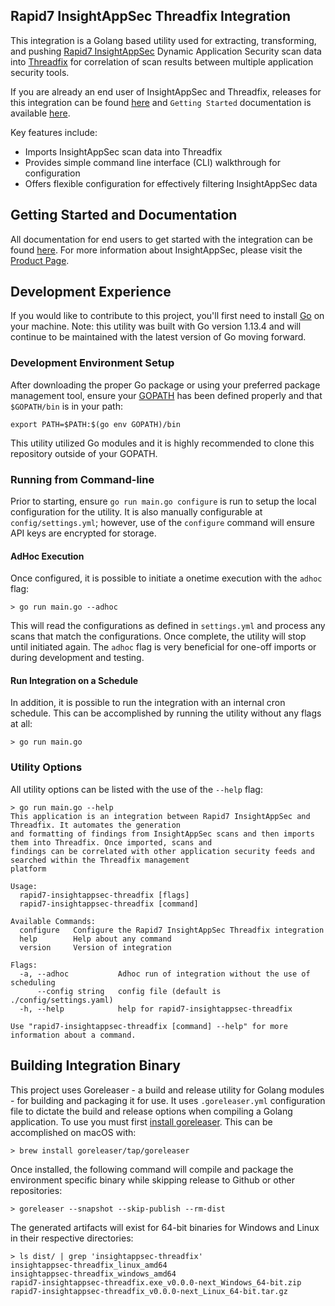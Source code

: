 ## Rapid7 InsightAppSec Threadfix Integration
This integration is a Golang based utility used for extracting, transforming, and pushing 
[Rapid7 InsightAppSec](https://www.rapid7.com/products/insightappsec/) Dynamic Application Security scan data into 
[Threadfix](https://threadfix.it/) for correlation of scan results between multiple application security tools.

If you are already an end user of InsightAppSec and Threadfix, releases for this integration can be found 
[here](https://github.com/rapid7/insightappsec-threadfix/releases) and `Getting Started` documentation is available 
[here](help.md).
 
Key features include:
* Imports InsightAppSec scan data into Threadfix
* Provides simple command line interface (CLI) walkthrough for configuration
* Offers flexible configuration for effectively filtering InsightAppSec data

## Getting Started and Documentation

All documentation for end users to get started with the integration can be found [here](help.md). For more information
about InsightAppSec, please visit the [Product Page](https://www.rapid7.com/products/insightappsec/).

## Development Experience

If you would like to contribute to this project, you'll first need to install [Go](https://www.golang.org/) on your 
machine. Note: this utility was built with Go version 1.13.4 and will continue to be maintained with the latest version
of Go moving forward.

### Development Environment Setup
After downloading the proper Go package or using your preferred package management tool, ensure your 
[GOPATH](https://golang.org/doc/code.html#GOPATH) has been defined properly and that `$GOPATH/bin` is in your path:
```
export PATH=$PATH:$(go env GOPATH)/bin
```

This utility utilized Go modules and it is highly recommended to clone this repository outside of your GOPATH.

### Running from Command-line
Prior to starting, ensure `go run main.go configure` is run to setup the local configuration for the utility. It is also
manually configurable at `config/settings.yml`; however, use of the `configure` command will ensure API keys are 
encrypted for storage.

#### AdHoc Execution
Once configured, it is possible to initiate a onetime execution with the `adhoc` flag:
```
> go run main.go --adhoc
```

This will read the configurations as defined in `settings.yml` and process any scans that match the configurations. Once 
complete, the utility will stop until initiated again. The `adhoc` flag is very beneficial for one-off imports or during
development and testing.

#### Run Integration on a Schedule
In addition, it is possible to run the integration with an internal cron schedule. This can be accomplished by running 
the utility without any flags at all:
 ```
 > go run main.go
 ```

### Utility Options
All utility options can be listed with the use of the `--help` flag:
```
> go run main.go --help
This application is an integration between Rapid7 InsightAppSec and Threadfix. It automates the generation 
and formatting of findings from InsightAppSec scans and then imports them into Threadfix. Once imported, scans and
findings can be correlated with other application security feeds and searched within the Threadfix management 
platform

Usage:
  rapid7-insightappsec-threadfix [flags]
  rapid7-insightappsec-threadfix [command]

Available Commands:
  configure   Configure the Rapid7 InsightAppSec Threadfix integration
  help        Help about any command
  version     Version of integration

Flags:
  -a, --adhoc           Adhoc run of integration without the use of scheduling
      --config string   config file (default is ./config/settings.yaml)
  -h, --help            help for rapid7-insightappsec-threadfix

Use "rapid7-insightappsec-threadfix [command] --help" for more information about a command.
```

## Building Integration Binary

This project uses Goreleaser - a build and release utility for Golang modules - for building and packaging it for 
use. It uses `.goreleaser.yml` configuration file to dictate the build and release options when compiling a Golang 
application. To use you must first [install goreleaser](https://goreleaser.com/install/). This can be accomplished 
on macOS with:
```
> brew install goreleaser/tap/goreleaser
```

Once installed, the following command will compile and package the environment specific binary while skipping release to
Github or other repositories:
```
> goreleaser --snapshot --skip-publish --rm-dist
```

The generated artifacts will exist for 64-bit binaries for Windows and Linux in their respective directories:
```
> ls dist/ | grep 'insightappsec-threadfix'
insightappsec-threadfix_linux_amd64
insightappsec-threadfix_windows_amd64
rapid7-insightappsec-threadfix.exe_v0.0.0-next_Windows_64-bit.zip
rapid7-insightappsec-threadfix_v0.0.0-next_Linux_64-bit.tar.gz
```
